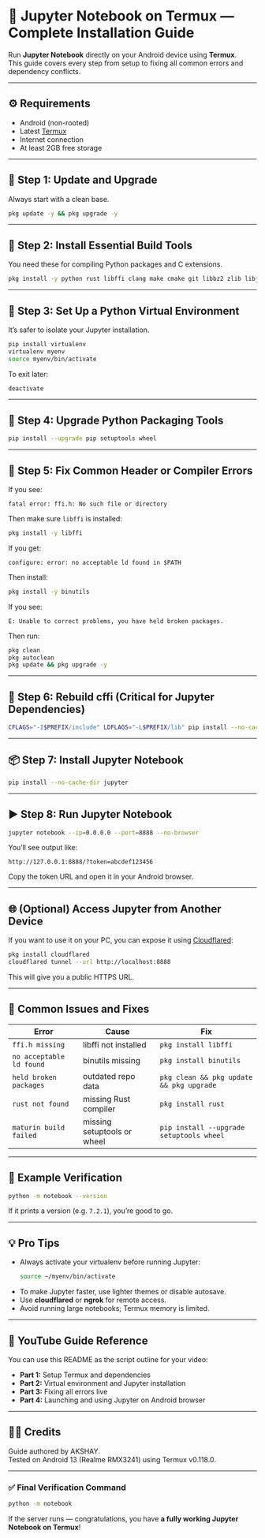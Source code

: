 # 📓 Jupyter Notebook on Termux — Complete Installation Guide

Run **Jupyter Notebook** directly on your Android device using **Termux**.\
This guide covers every step from setup to fixing all common errors and dependency conflicts.

---

## ⚙️ Requirements

- Android (non-rooted)
- Latest [Termux](https://github.com/termux/termux-app/releases)
- Internet connection
- At least 2GB free storage

---

## 🚀 Step 1: Update and Upgrade

Always start with a clean base.

```bash
pkg update -y && pkg upgrade -y
```

---

## 🧱 Step 2: Install Essential Build Tools

You need these for compiling Python packages and C extensions.

```bash
pkg install -y python rust libffi clang make cmake git libbz2 zlib libjpeg-turbo
```

---

## 🧰 Step 3: Set Up a Python Virtual Environment

It’s safer to isolate your Jupyter installation.

```bash
pip install virtualenv
virtualenv myenv
source myenv/bin/activate
```

To exit later:

```bash
deactivate
```

---

## 🧩 Step 4: Upgrade Python Packaging Tools

```bash
pip install --upgrade pip setuptools wheel
```

---

## 🧠 Step 5: Fix Common Header or Compiler Errors

If you see:

```
fatal error: ffi.h: No such file or directory
```

Then make sure `libffi` is installed:

```bash
pkg install -y libffi
```

If you get:

```
configure: error: no acceptable ld found in $PATH
```

Then install:

```bash
pkg install -y binutils
```

If you see:

```
E: Unable to correct problems, you have held broken packages.
```

Then run:

```bash
pkg clean
pkg autoclean
pkg update && pkg upgrade -y
```

---

## 🧬 Step 6: Rebuild cffi (Critical for Jupyter Dependencies)

```bash
CFLAGS="-I$PREFIX/include" LDFLAGS="-L$PREFIX/lib" pip install --no-cache-dir --force-reinstall cffi
```

---

## 📦 Step 7: Install Jupyter Notebook

```bash
pip install --no-cache-dir jupyter
```

---

## ▶️ Step 8: Run Jupyter Notebook

```bash
jupyter notebook --ip=0.0.0.0 --port=8888 --no-browser
```

You’ll see output like:

```
http://127.0.0.1:8888/?token=abcdef123456
```

Copy the token URL and open it in your Android browser.

---

## 🌐 (Optional) Access Jupyter from Another Device

If you want to use it on your PC, you can expose it using [Cloudflared](https://github.com/cloudflare/cloudflared):

```bash
pkg install cloudflared
cloudflared tunnel --url http://localhost:8888
```

This will give you a public HTTPS URL.

---

## 🧹 Common Issues and Fixes

| Error                    | Cause                       | Fix                                      |
| ------------------------ | --------------------------- | ---------------------------------------- |
| `ffi.h missing`          | libffi not installed        | `pkg install libffi`                     |
| `no acceptable ld found` | binutils missing            | `pkg install binutils`                   |
| `held broken packages`   | outdated repo data          | `pkg clean && pkg update && pkg upgrade` |
| `rust not found`         | missing Rust compiler       | `pkg install rust`                       |
| `maturin build failed`   | missing setuptools or wheel | `pip install --upgrade setuptools wheel` |

---

## 🧾 Example Verification

```bash
python -m notebook --version
```

If it prints a version (e.g. `7.2.1`), you’re good to go.

---

## 💡 Pro Tips

- Always activate your virtualenv before running Jupyter:
  ```bash
  source ~/myenv/bin/activate
  ```
- To make Jupyter faster, use lighter themes or disable autosave.
- Use **cloudflared** or **ngrok** for remote access.
- Avoid running large notebooks; Termux memory is limited.

---

## 🎥 YouTube Guide Reference

You can use this README as the script outline for your video:

- **Part 1:** Setup Termux and dependencies
- **Part 2:** Virtual environment and Jupyter installation
- **Part 3:** Fixing all errors live
- **Part 4:** Launching and using Jupyter on Android browser

---

## 🧑‍💻 Credits

Guide authored by AKSHAY.\
Tested on Android 13 (Realme RMX3241) using Termux v0.118.0.

---

### ✅ Final Verification Command

```bash
python -m notebook
```

If the server runs — congratulations, you have **a fully working Jupyter Notebook on Termux**!

